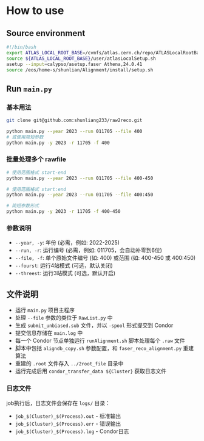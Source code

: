 # How to use

## Source environment
```bash
#!/bin/bash
export ATLAS_LOCAL_ROOT_BASE=/cvmfs/atlas.cern.ch/repo/ATLASLocalRootBase 
source ${ATLAS_LOCAL_ROOT_BASE}/user/atlasLocalSetup.sh
asetup --input=calypso/asetup.faser Athena,24.0.41
source /eos/home-s/shunlian/Alignment/install/setup.sh
```

## Run `main.py`

### 基本用法
```bash
git clone git@github.com:shunliang233/raw2reco.git
```

```bash
python main.py --year 2023 --run 011705 --file 400
# 或使用简短参数
python main.py -y 2023 -r 11705 -f 400
```

### 批量处理多个 rawfile
```bash
# 使用范围格式 start-end
python main.py --year 2023 --run 011705 --file 400-450

# 使用范围格式 start:end
python main.py --year 2023 --run 011705 --file 400:450

# 简短参数形式
python main.py -y 2023 -r 11705 -f 400-450
```

### 参数说明
- `--year, -y`: 年份 (必需，例如: 2022-2025)
- `--run, -r`: 运行编号 (必需，例如: 011705，会自动补零到6位)
- `--file, -f`: 单个原始文件编号 (如: 400) 或范围 (如: 400-450 或 400:450)
- `--fourst`: 运行4站模式 (可选，默认关闭)
- `--threest`: 运行3站模式 (可选，默认开启)


## 文件说明
- 运行 `main.py` 项目主程序
- 处理 `--file` 参数的类位于 `RawList.py` 中
- 生成 `submit_unbiased.sub` 文件，并以 `-spool` 形式提交到 Condor
- 提交信息存储在 `main.log` 中
- 每一个 Condor 节点单独运行 `runAlignment.sh` 脚本处理每个 `.raw` 文件
- 脚本中包括 `aligndb_copy.sh` 参数配置，和 `faser_reco_alignment.py` 重建算法
- 重建的 `.root` 文件存入 `../2root_file` 目录中
- 运行完成后用 `condor_transfer_data ${Cluster}` 获取日志文件


### 日志文件
job执行后，日志文件会保存在 `logs/` 目录：
- `job_$(Cluster)_$(Process).out` - 标准输出
- `job_$(Cluster)_$(Process).err` - 错误输出  
- `job_$(Cluster)_$(Process).log` - Condor日志
